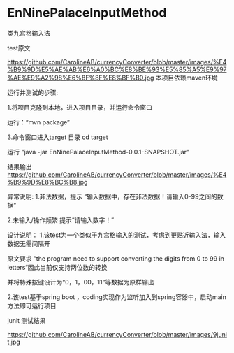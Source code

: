 # EnNinePalaceInputMethod
类九宫格输入法

test原文

https://github.com/CarolineAB/currencyConverter/blob/master/images/%E4%B9%9D%E5%AE%AB%E6%A0%BC%E8%BE%93%E5%85%A5%E9%97%AE%E9%A2%98%E6%8F%8F%E8%BF%B0.jpg
 本项目依赖maven环境

运行并测试的步骤:

1.将项目克隆到本地，进入项目目录，并运行命令窗口

运行：“mvn package”


3.命令窗口进入target 目录 cd target

运行 "java -jar EnNinePalaceInputMethod-0.0.1-SNAPSHOT.jar"

结果输出
https://github.com/CarolineAB/currencyConverter/blob/master/images/%E4%B9%9D%E8%BC%B8.jpg

异常说明:
1.非法数据，提示 “输入数据中，存在非法数据！请输入0-99之间的数据”

2.未输入/操作频繁 提示“请输入数字！”

设计说明：
1.该test为一个类似于九宫格输入的测试，考虑到更贴近输入法，输入数据无需间隔开

原文要求 ”the program need to support converting the digits from 0 to 99 in letters“因此当前仅支持两位数的转换

并将特殊按键设计为“0，1，00，11”等数据为原样输出

2.该test基于spring boot ，coding实现作为监听加入到spring容器中，启动main方法即可运行项目

junit 测试结果

https://github.com/CarolineAB/currencyConverter/blob/master/images/9junit.jpg

